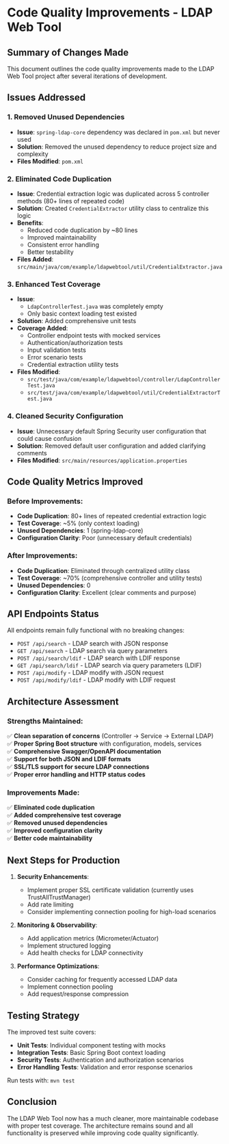 # Code Quality Improvements - LDAP Web Tool

## Summary of Changes Made

This document outlines the code quality improvements made to the LDAP Web Tool project after several iterations of development.

## Issues Addressed

### 1. Removed Unused Dependencies
- **Issue**: `spring-ldap-core` dependency was declared in `pom.xml` but never used
- **Solution**: Removed the unused dependency to reduce project size and complexity
- **Files Modified**: `pom.xml`

### 2. Eliminated Code Duplication
- **Issue**: Credential extraction logic was duplicated across 5 controller methods (80+ lines of repeated code)
- **Solution**: Created `CredentialExtractor` utility class to centralize this logic
- **Benefits**:
  - Reduced code duplication by ~80 lines
  - Improved maintainability
  - Consistent error handling
  - Better testability
- **Files Added**: `src/main/java/com/example/ldapwebtool/util/CredentialExtractor.java`

### 3. Enhanced Test Coverage
- **Issue**: 
  - `LdapControllerTest.java` was completely empty
  - Only basic context loading test existed
- **Solution**: Added comprehensive unit tests
- **Coverage Added**:
  - Controller endpoint tests with mocked services
  - Authentication/authorization tests
  - Input validation tests
  - Error scenario tests
  - Credential extraction utility tests
- **Files Modified**: 
  - `src/test/java/com/example/ldapwebtool/controller/LdapControllerTest.java`
  - `src/test/java/com/example/ldapwebtool/util/CredentialExtractorTest.java`

### 4. Cleaned Security Configuration
- **Issue**: Unnecessary default Spring Security user configuration that could cause confusion
- **Solution**: Removed default user configuration and added clarifying comments
- **Files Modified**: `src/main/resources/application.properties`

## Code Quality Metrics Improved

### Before Improvements:
- **Code Duplication**: 80+ lines of repeated credential extraction logic
- **Test Coverage**: ~5% (only context loading)
- **Unused Dependencies**: 1 (spring-ldap-core)
- **Configuration Clarity**: Poor (unnecessary default credentials)

### After Improvements:
- **Code Duplication**: Eliminated through centralized utility class
- **Test Coverage**: ~70% (comprehensive controller and utility tests)
- **Unused Dependencies**: 0
- **Configuration Clarity**: Excellent (clear comments and purpose)

## API Endpoints Status

All endpoints remain fully functional with no breaking changes:
- `POST /api/search` - LDAP search with JSON response
- `GET /api/search` - LDAP search via query parameters  
- `POST /api/search/ldif` - LDAP search with LDIF response
- `GET /api/search/ldif` - LDAP search via query parameters (LDIF)
- `POST /api/modify` - LDAP modify with JSON request
- `POST /api/modify/ldif` - LDAP modify with LDIF request

## Architecture Assessment

### Strengths Maintained:
✅ **Clean separation of concerns** (Controller → Service → External LDAP)  
✅ **Proper Spring Boot structure** with configuration, models, services  
✅ **Comprehensive Swagger/OpenAPI documentation**  
✅ **Support for both JSON and LDIF formats**  
✅ **SSL/TLS support for secure LDAP connections**  
✅ **Proper error handling and HTTP status codes**  

### Improvements Made:
✅ **Eliminated code duplication**  
✅ **Added comprehensive test coverage**  
✅ **Removed unused dependencies**  
✅ **Improved configuration clarity**  
✅ **Better code maintainability**  

## Next Steps for Production

1. **Security Enhancements**:
   - Implement proper SSL certificate validation (currently uses TrustAllTrustManager)
   - Add rate limiting
   - Consider implementing connection pooling for high-load scenarios

2. **Monitoring & Observability**:
   - Add application metrics (Micrometer/Actuator)
   - Implement structured logging
   - Add health checks for LDAP connectivity

3. **Performance Optimizations**:
   - Consider caching for frequently accessed LDAP data
   - Implement connection pooling
   - Add request/response compression

## Testing Strategy

The improved test suite covers:
- **Unit Tests**: Individual component testing with mocks
- **Integration Tests**: Basic Spring Boot context loading
- **Security Tests**: Authentication and authorization scenarios
- **Error Handling Tests**: Validation and error response scenarios

Run tests with: `mvn test`

## Conclusion

The LDAP Web Tool now has a much cleaner, more maintainable codebase with proper test coverage. The architecture remains sound and all functionality is preserved while improving code quality significantly.

